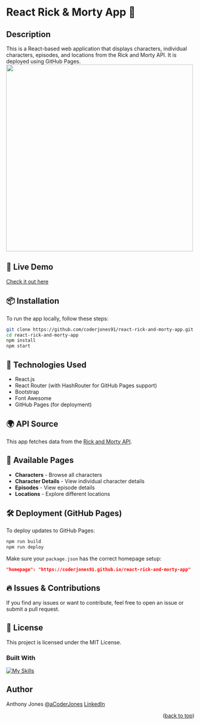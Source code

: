 <a id="readme-top"></a>
# React Rick & Morty App 🚀

## Description

This is a React-based web application that displays characters, individual characters, episodes, and locations from the Rick and Morty API. It is deployed using GitHub Pages.
<img src="https://github.com/user-attachments/assets/59369593-4ee0-4989-9175-20dc8c00b5fa" width="500">

## 🚀 Live Demo
[Check it out here](https://coderjones91.github.io/react-rick-and-morty-app/)

## 📦 Installation
To run the app locally, follow these steps:

```bash
git clone https://github.com/coderjones91/react-rick-and-morty-app.git
cd react-rick-and-morty-app
npm install
npm start
```

## 🔧 Technologies Used
- React.js
- React Router (with HashRouter for GitHub Pages support)
- Bootstrap
- Font Awesome
- GitHub Pages (for deployment)

## 🌍 API Source
This app fetches data from the [Rick and Morty API](https://rickandmortyapi.com/).

## 📜 Available Pages
- **Characters** - Browse all characters
- **Character Details** - View individual character details
- **Episodes** - View episode details
- **Locations** - Explore different locations

## 🛠 Deployment (GitHub Pages)
To deploy updates to GitHub Pages:
```bash
npm run build
npm run deploy
```

Make sure your `package.json` has the correct homepage setup:
```json
"homepage": "https://coderjones91.github.io/react-rick-and-morty-app"
```

## 🔥 Issues & Contributions
If you find any issues or want to contribute, feel free to open an issue or submit a pull request.

## 📜 License
This project is licensed under the MIT License.



### Built With

[![My Skills](https://skillicons.dev/icons?i=js,html,css,github,bootstrap,npm,react,sass)](https://skillicons.dev)


## Author

Anthony Jones
[@aCoderJones](https://acoderjones.world/)
[LinkedIn](https://www.linkedin.com/in/coderjones/)

<p align="right">(<a href="#readme-top">back to top</a>)</p>
